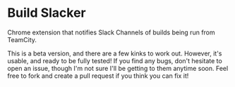 # Build Slacker
Chrome extension that notifies Slack Channels of builds being run from TeamCity.

This is a beta version, and there are a few kinks to work out.  However, it's usable, and ready to be fully tested!
If you find any bugs, don't hesitate to open an issue, though I'm not sure I'll be getting to them anytime soon.  Feel
free to fork and create a pull request if you think you can fix it!


